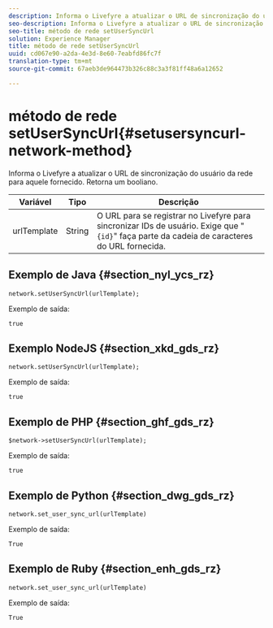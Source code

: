 ```yaml
---
description: Informa o Livefyre a atualizar o URL de sincronização do usuário da rede para aquele fornecido. Retorna um booliano.
seo-description: Informa o Livefyre a atualizar o URL de sincronização do usuário da rede para aquele fornecido. Retorna um booliano.
seo-title: método de rede setUserSyncUrl
solution: Experience Manager
title: método de rede setUserSyncUrl
uuid: cd067e90-a2da-4e3d-8e60-7eabfd86fc7f
translation-type: tm+mt
source-git-commit: 67aeb3de964473b326c88c3a3f81ff48a6a12652

---
```



# método de rede setUserSyncUrl{#setusersyncurl-network-method}

Informa o Livefyre a atualizar o URL de sincronização do usuário da rede para aquele fornecido. Retorna um booliano.

| Variável | Tipo | Descrição |
|--- |--- |--- |
| urlTemplate | String   | O URL para se registrar no Livefyre para sincronizar IDs de usuário. Exige que "`{id}`" faça parte da cadeia de caracteres do URL fornecida. |

## Exemplo de Java {#section_nyl_ycs_rz}

```
network.setUserSyncUrl(urlTemplate); 
```

Exemplo de saída:

```
true
```

## Exemplo NodeJS {#section_xkd_gds_rz}

```
network.setUserSyncUrl(urlTemplate); 
```

Exemplo de saída:

```
true
```

## Exemplo de PHP {#section_ghf_gds_rz}

```
$network->setUserSyncUrl(urlTemplate); 
```

Exemplo de saída:

```
true
```

## Exemplo de Python {#section_dwg_gds_rz}

```
network.set_user_sync_url(urlTemplate) 
```

Exemplo de saída:

```
True
```

## Exemplo de Ruby {#section_enh_gds_rz}

```
network.set_user_sync_url(urlTemplate) 
```

Exemplo de saída:

```
True
```
